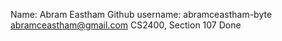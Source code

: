 Name: Abram Eastham
Github username: abramceastham-byte
abramceastham@gmail.com 
CS2400, Section 107
Done
